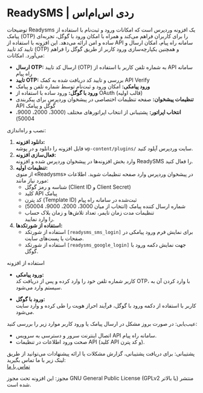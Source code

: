 # ReadySMS | ردی اس‌ام‌اس
توضیحات
Readysms یک افزونه وردپرس است که امکانات ورود و ثبت‌نام با استفاده از پیامک (OTP) را برای کاربران فراهم می‌کند و همراه با امکان ورود با گوگل، تجربه‌ای ساده و امن ارائه می‌دهد. این افزونه با استفاده از API سامانه راه پیام، امکان ارسال و تایید کد تایید (OTP) و همچنین یکپارچه‌سازی ورود کاربر از طریق گوگل را فراهم می‌آورد.
امکانات:
- **ارسال OTP:** ارسال کد تایید (OTP) به شماره تلفن کاربر با استفاده از API سامانه راه پیام
- **تایید OTP:** بررسی و تایید کد دریافت شده به کمک API Verify
- **ورود پیامکی:** امکان ورود و ثبت‌نام توسط شماره تلفن و پیامک
- **ورود با گوگل:** ورود ساده با استفاده از OAuth (قالب اولیه)
- **تنظیمات پیشخوان:** صفحه تنظیمات اختصاصی در پیشخوان وردپرس برای پیکربندی API گوگل و پیامک
- **انتخاب اپراتور:** پشتیبانی از انتخاب اپراتورهای مختلف (3000، 2000، 9000، 50004)

نصب و راه‌اندازی:

1. **دانلود افزونه:**  
   فایل افزونه را دانلود و در پوشه `wp-content/plugins/` سایت وردپرس آپلود کنید.
2. **فعال‌سازی افزونه:**  
   وارد بخش افزونه‌ها در پیشخوان وردپرس شده و افزونه ReadySMS را فعال کنید.
3. **تنظیمات اولیه:**  
   از منوی «Readysms» در پیشخوان وردپرس وارد صفحه تنظیمات شوید. اطلاعات مورد نیاز مانند:
   - شناسه و رمز گوگل (Client ID و Client Secret)
   - کلید API پیامک
   - کد پترن (Template ID) ثبت‌شده در سامانه راه پیام
   - شماره ارسال کننده پیامک (انتخاب از میان 3000، 2000، 9000، 50004)
   - تنظیمات مدت زمان تایمر، تعداد تلاش‌ها و زمان بلاک حساب  
   را وارد نمایید.
4. **استفاده از شورتکد‌ها:**  
   - استفاده از شورتکد `[readysms_sms_login]` برای نمایش فرم ورود پیامکی در صفحات یا پست‌های سایت.  
   - استفاده از شورتکد `[readysms_google_login]` جهت نمایش دکمه ورود با گوگل.

استفاده از افزونه
- **ورود پیامکی:**  
  کاربر شماره تلفن خود را وارد کرده و پس از دریافت کد OTP، با وارد کردن آن به سیستم وارد می‌شود.

- **ورود با گوگل:**  
  کاربر با استفاده از دکمه ورود با گوگل، فرآیند احراز هویت را طی کرده و وارد سایت می‌شود.

عیب‌یابی:
در صورت بروز مشکل در ارسال پیامک یا ورود کاربر موارد زیر را بررسی کنید:
- اتصال اینترنت سرور و دسترسی به سرویس API سامانه راه پیام.
- صحت ورود اطلاعات در تنظیمات API (کلید API و کد پترن).

پشتیبانی:
برای دریافت پشتیبانی، گزارش مشکلات یا ارائه پیشنهادات می‌توانید از طریق لینک زیر با ما تماس بگیرید:  
[تماس با ما](https://readystudio.ir/readysms-plugin/)

مجوز:
این افزونه تحت مجوز GNU General Public License (GPLv2 یا بالاتر) منتشر شده است.
